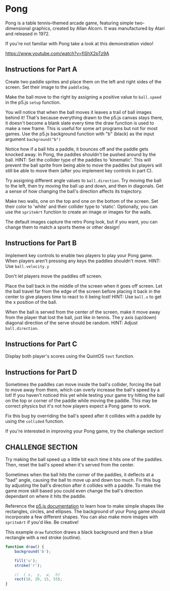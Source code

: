 # Pong

Pong is a table tennis–themed arcade game, featuring simple two-dimensional graphics, created by Allan Alcorn. It was manufactured by Atari and released in 1972.

If you're not familiar with Pong take a look at this demonstration video!

<https://www.youtube.com/watch?v=fiShX2pTz9A>

## Instructions for Part A

Create two paddle sprites and place them on the left and right sides of the screen. Set their image to the `paddleImg`.

Make the ball move to the right by assigning a positive value to `ball.speed` in the p5.js `setup` function.

You will notice that when the ball moves it leaves a trail of ball images behind it! That's because everything drawn to the p5.js canvas stays there, it doesn't become a blank slate every time the draw function is used to make a new frame. This is useful for some art programs but not for most games. Use the p5.js background function with "b" (black) as the input argument `background("b")`

Notice how if a ball hits a paddle, it bounces off and the paddle gets knocked away. In Pong, the paddles shouldn't be pushed around by the ball. HINT: Set the collider type of the paddles to 'kinematic'. This will prevent the ball sprite from being able to move the paddles but players will still be able to move them (after you implement key controls in part C).

Try assigning different angle values to `ball.direction`. Try moving the ball to the left, then try moving the ball up and down, and then in diagonals. Get a sense of how changing the ball's direction affects its trajectory.

Make two walls, one on the top and one on the bottom of the screen. Set their color to 'white' and their collider type to 'static'. Optionally, you can use the `spriteArt` function to create an image or images for the walls.

The default images capture the retro Pong look, but if you want, you can change them to match a sports theme or other design!

## Instructions for Part B

Implement key controls to enable two players to play your Pong game. When players aren't pressing any keys the paddles shouldn't move. HINT: Use `ball.velocity.y`

Don't let players move the paddles off screen.

Place the ball back in the middle of the screen when it goes off screen. Let the ball travel far from the edge of the screen before placing it back in the center to give players time to react to it being lost! HINT: Use `ball.x` to get the x position of the ball.

When the ball is served from the center of the screen, make it move away from the player that lost the ball, just like in tennis. The y axis (up/down) diagonal direction of the serve should be random. HINT: Adjust `ball.direction`.

## Instructions for Part C

Display both player's scores using the QuintOS `text` function.

## Instructions for Part D

Sometimes the paddles can move inside the ball's collider, forcing the ball to move away from them, which can overly increase the ball's speed by a lot! If you haven't noticed this yet while testing your game try hitting the ball on the top or corner of the paddle while moving the paddle. This may be correct physics but it's not how players expect a Pong game to work.

Fix this bug by overriding the ball's speed after it collides with a paddle by using the `collided` function.

If you're interested in improving your Pong game, try the challenge section!

## CHALLENGE SECTION

Try making the ball speed up a little bit each time it hits one of the paddles. Then, reset the ball's speed when it's served from the center.

Sometimes when the ball hits the corner of the paddles, it deflects at a "bad" angle, causing the ball to move up and down too much. Fix this bug by adjusting the ball's direction after it collides with a paddle. To make the game more skill based you could even change the ball's direction dependant on where it hits the paddle.

Reference the [p5.js documentation](https://p5js.org/reference/) to learn how to make simple shapes like rectangles, circles, and ellipses. The background of your Pong game should incorporate a few different shapes. You can also make more images with `spriteArt` if you'd like. Be creative!

This example `draw` function draws a black background and then a blue rectangle with a red stroke (outline).

```js
function draw() {
	background('b');

	fill('u');
	stroke('r');

	//  ( x,  y,  w,  h)
	rect(10, 20, 15, 55);
}
```
